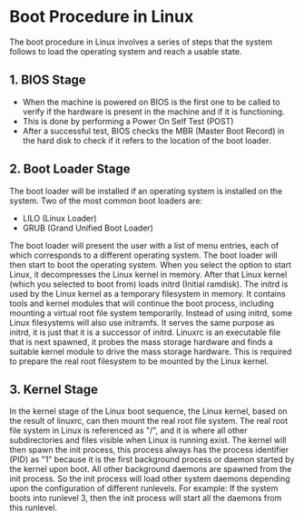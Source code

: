 # Boot Procedure in Linux

The boot procedure in Linux involves a series of steps that the system follows to load the operating system and reach a usable state.


## 1. BIOS Stage

- When the machine is powered on BIOS is the first one to be called to verify if the hardware is present in the machine and if it is functioning.
- This is done by performing a Power On Self Test (POST)
- After a successful test, BIOS checks the MBR (Master Boot Record) in the hard disk to check if it refers to the location of the boot loader.

## 2. Boot Loader Stage

The boot loader will be installed if an operating system is installed on the system.
Two of the most common boot loaders are:

- LILO (Linux Loader)
- GRUB (Grand Unified Boot Loader)

The boot loader will present the user with a list of menu entries, each of which corresponds to a different operating system.
The boot loader will then start to boot the operating system. When you select the option to start Linux, it decompresses the Linux kernel in memory.
After that Linux kernel (which you selected to boot from) loads initrd (Initial ramdisk). The initrd is used by the Linux kernel as a temporary filesystem in memory. It contains tools and kernel modules that will continue the boot process, including mounting a virtual root file system temporarily.
Instead of using initrd, some Linux filesystems will also use initramfs. It serves the same purpose as initrd, it is just that it is a successor of initrd.
Linuxrc is an executable file that is next spawned, it probes the mass storage hardware and finds a suitable kernel module to drive the mass storage hardware.
This is required to prepare the real root filesystem to be mounted by the Linux kernel.

## 3. Kernel Stage

In the kernel stage of the Linux boot sequence, the Linux kernel, based on the result of linuxrc, can then mount the real root file system.
The real root file system in Linux is referenced as "/", and it is where all other subdirectories and files visible when Linux is running exist.
The kernel will then spawn the init process, this process always has the process identifier (PID) as "1" because it is the first background process or daemon started by the kernel upon boot. All other background daemons are spawned from the init process. So the init process will load other system daemons depending upon the configuration of different runlevels.
For example:
If the system boots into runlevel 3, then the init process will start all the daemons from this runlevel.

